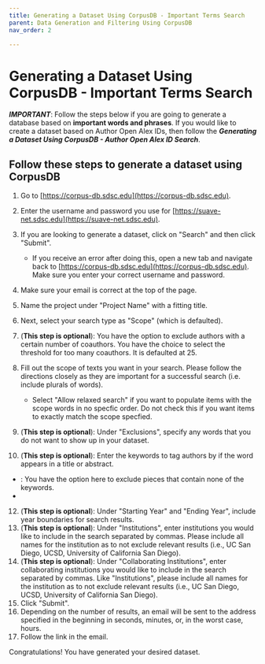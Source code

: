 ```yaml
---
title: Generating a Dataset Using CorpusDB - Important Terms Search
parent: Data Generation and Filtering Using CorpusDB
nav_order: 2

---
```

# Generating a Dataset Using CorpusDB - Important Terms Search

***IMPORTANT***: Follow the steps below if you are going to generate a database based on **important words and phrases**. If you would like to create a dataset based on Author Open Alex IDs, then follow the ***Generating a Dataset Using CorpusDB - Author Open Alex ID Search***.

## Follow these steps to generate a dataset using CorpusDB

1. Go to [https://corpus-db.sdsc.edu](https://corpus-db.sdsc.edu).
2. Enter the username and password you use for [https://suave-net.sdsc.edu](https://suave-net.sdsc.edu).
3. If you are looking to generate a dataset, click on "Search" and then click "Submit".
    - If you receive an error after doing this, open a new tab and navigate back to [https://corpus-db.sdsc.edu](https://corpus-db.sdsc.edu). Make sure you enter your correct username and password.
4. Make sure your email is correct at the top of the page.
5. Name the project under "Project Name" with a fitting title.
6. Next, select your search type as "Scope" (which is defaulted).
7. (**This step is optional**): You have the option to exclude authors with a certain number of coauthors. You have the choice to select the threshold for too many coauthors. It is defaulted at 25.
8. Fill out the scope of texts you want in your search. Please follow the directions closely as they are important for a successful search (i.e. include plurals of words).

   - Select "Allow relaxed search" if you want to populate items with the scope words in no specfic order. Do not check this if you want items to exactly match the scope specfied.
9. (**This step is optional**): Under "Exclusions", specify any words that you do not want to show up in your dataset.
10. (**This step is optional**): Enter the keywords to tag authors by if the word appears in a title or abstract.

   - : You have the option here to exclude pieces that contain none of the keywords.
   - 
12. (**This step is optional**): Under "Starting Year" and "Ending Year", include year boundaries for search results.
13. (**This step is optional**): Under "Institutions", enter institutions you would like to include in the search separated by commas. Please include all names for the institution as to not exclude relevant results (i.e., UC San Diego, UCSD, University of California San Diego).
14. (**This step is optional**): Under "Collaborating Institutions", enter collaborating institutions you would like to include in the search separated by commas. Like "Institutions", please include all names for the institution as to not exclude relevant results (i.e., UC San Diego, UCSD, University of California San Diego).
15. Click "Submit".
16. Depending on the number of results, an email will be sent to the address specified in the beginning in seconds, minutes, or, in the worst case, hours.
17. Follow the link in the email.


Congratulations! You have generated your desired dataset.
